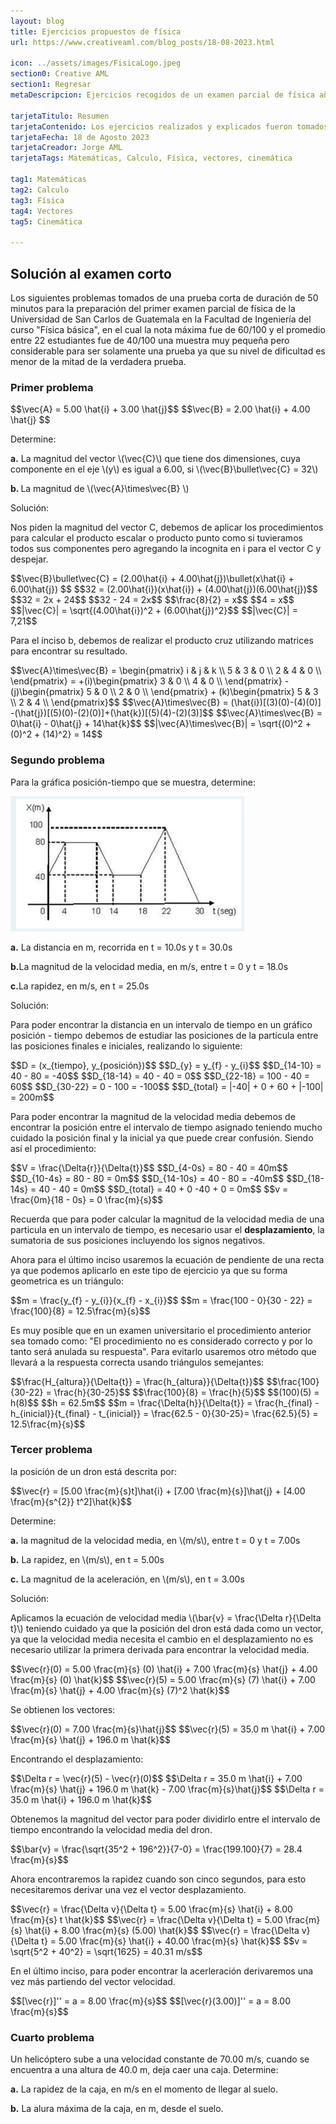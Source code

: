```yaml
---
layout: blog
title: Ejercicios propuestos de física
url: https://www.creativeaml.com/blog_posts/18-08-2023.html

icon: ../assets/images/FisicaLogo.jpeg
section0: Creative AML
section1: Regresar
metaDescripcion: Ejercicios recogidos de un examen parcial de física año 2023.

tarjetaTitulo: Resumen
tarjetaContenido: Los ejercicios realizados y explicados fueron tomados de una prueba corta de simulación para el examen parcial 
tarjetaFecha: 18 de Agosto 2023
tarjetaCreador: Jorge AML
tarjetaTags: Matemáticas, Calculo, Física, vectores, cinemática 

tag1: Matemáticas
tag2: Calculo
tag3: Física
tag4: Vectores
tag5: Cinemática

---
```

<h2>Solución al examen corto</h2>
<p>Los siguientes problemas tomados de una prueba corta de duración de 50 minutos para la preparación del primer examen parcial de física de la Universidad de San Carlos de Guatemala en la Facultad de Ingeniería del curso "Física básica", en el cual la nota máxima fue de 60/100 y el promedio entre 22 estudiantes fue de 40/100 una muestra muy pequeña pero considerable para ser solamente una prueba ya que su nivel de dificultad es menor de la mitad de la verdadera prueba.</p>

<div class="latex">
<h3>Primer problema</h3>
$$\vec{A} = 5.00 \hat{i} + 3.00 \hat{j}$$
$$\vec{B} = 2.00 \hat{i} + 4.00 \hat{j} $$
<p>Determine:</p>
<p><b>a.</b> La magnitud del vector \(\vec{C}\) que tiene dos dimensiones, cuya componente en el eje \(y\) es igual a 6.00, si \(\vec{B}\bullet\vec{C} = 32\)</p>
<p><b>b. </b>La magnitud de \(\vec{A}\times\vec{B} \)</p>
<p>Solución:</p>
<p>Nos piden la magnitud del vector C, debemos de aplicar los procedimientos para calcular el producto escalar o producto punto como si tuvieramos todos sus componentes pero agregando la incognita en i para el vector C y despejar.</p>
$$\vec{B}\bullet\vec{C} = (2.00\hat{i} + 4.00\hat{j})\bullet(x\hat{i} + 6.00\hat{j}) $$
$$32 = (2.00\hat{i})(x\hat{i}) + (4.00\hat{j})(6.00\hat{j})$$
$$32 = 2x + 24$$
$$32 - 24 = 2x$$
$$\frac{8}{2} = x$$
$$4 = x$$
$$|\vec{C}| = \sqrt{(4.00\hat{i})^2 + (6.00\hat{j})^2}$$
$$|\vec{C}| = 7,21$$
<p>Para el inciso b, debemos de realizar el producto cruz utilizando matrices para encontrar su resultado.</p>
$$\vec{A}\times\vec{B} = \begin{pmatrix} i & j & k \\ 5 & 3 & 0 \\ 2 & 4 & 0 \\ \end{pmatrix} = +(i)\begin{pmatrix} 3 & 0 \\ 4 & 0 \\ \end{pmatrix} -(j)\begin{pmatrix} 5 & 0 \\ 2 & 0 \\ \end{pmatrix} + (k)\begin{pmatrix} 5 & 3 \\ 2 & 4 \\ \end{pmatrix}$$
$$\vec{A}\times\vec{B} = (\hat{i})[(3)(0)-(4)(0)] -(\hat{j})[(5)(0)-(2)(0)]+(\hat{k})[(5)(4)-(2)(3)]$$
$$\vec{A}\times\vec{B} = 0\hat{i} - 0\hat{j} + 14\hat{k}$$
$$|\vec{A}\times\vec{B}| = \sqrt{(0)^2 + (0)^2 + (14)^2} = 14$$
</div>
<div class="latex">
<h3>Segundo problema</h3>
<p>Para la gráfica posición-tiempo que se muestra, determine:</p>
<img src="/assets/images/graficap2023.png">
<p><b>a.</b> La distancia en m, recorrida en t = 10.0s y t = 30.0s</p>
<p><b>b.</b>La magnitud de la velocidad media, en m/s, entre t = 0 y t = 18.0s</p>
<p><b>c.</b>La rapidez, en m/s, en t = 25.0s</p>
<p>Solución:</p>
<p>Para poder encontrar la distancia en un intervalo de tiempo en un gráfico posición - tiempo debemos de estudiar las posiciones de la partícula entre las posiciones finales e iniciales, realizando lo siguiente:</p>
$$D = (x_{tiempo}, y_{posición})$$
$$D_{y} = y_{f} - y_{i}$$
$$D_{14-10} = 40 - 80 = -40$$
$$D_{18-14} = 40 - 40 = 0$$
$$D_{22-18} = 100 - 40 = 60$$
$$D_{30-22} = 0 - 100 = -100$$
$$D_{total} = |-40| + 0 + 60 + |-100| = 200m$$
<p>Para poder encontrar la magnitud de la velocidad media debemos de encontrar la posición entre el intervalo de tiempo asignado teniendo mucho cuidado la posición final y la inicial ya que puede crear confusión. Siendo así el procedimiento:</p>
$$V = \frac{\Delta{r}}{\Delta{t}}$$
$$D_{4-0s} = 80 - 40 = 40m$$
$$D_{10-4s} = 80 - 80 = 0m$$
$$D_{14-10s} = 40 - 80 = -40m$$
$$D_{18-14s} = 40 - 40 = 0m$$
$$D_{total}  = 40 + 0 -40 + 0 = 0m$$
$$v = \frac{0m}{18 - 0s} = 0 \frac{m}{s}$$
<p>Recuerda que para poder calcular la magnitud de la velocidad media de una particula en un intervalo de tiempo, es necesario usar el <b>desplazamiento</b>, la sumatoria de sus posiciones incluyendo los signos negativos.</p>
<p>Ahora para el último inciso usaremos la ecuación de pendiente de una recta ya que podemos aplicarlo en este tipo de ejercicio ya que su forma geometrica es un triángulo:</p>
$$m = \frac{y_{f} - y_{i}}{x_{f} - x_{i}}$$
$$m = \frac{100 - 0}{30 - 22} = \frac{100}{8} = 12.5\frac{m}{s}$$
<p>Es muy posible que en un examen universitario el procedimiento anterior sea tomado como: "El procedimiento no es considerado correcto y por lo tanto será anulada su respuesta". Para evitarlo usaremos otro método que llevará a la respuesta correcta usando triángulos semejantes:</p>
$$\frac{H_{altura}}{\Delta{t}} = \frac{h_{altura}}{\Delta{t}}$$
$$\frac{100}{30-22} = \frac{h}{30-25}$$
$$\frac{100}{8} = \frac{h}{5}$$
$$(100)(5) = h(8)$$
$$h = 62.5m$$
$$m = \frac{\Delta{h}}{\Delta{t}} = \frac{h_{final} - h_{inicial}}{t_{final} - t_{inicial}} = \frac{62.5 - 0}{30-25}= \frac{62.5}{5} = 12.5\frac{m}{s}$$
</div>
<div class="latex">
<h3>Tercer problema</h3>
<p>la posición de un dron está descrita por:</p>
$$\vec{r} = [5.00 \frac{m}{s}t]\hat{i} + [7.00 \frac{m}{s}]\hat{j} + [4.00 \frac{m}{s^{2}} t^2]\hat{k}$$
<p>Determine:</p>
<p><b>a.</b> la magnitud de la velocidad media, en \(m/s\), entre t = 0 y t = 7.00s</p>
<p><b>b.</b> La rapidez, en \(m/s\), en t = 5.00s</p>
<p><b>c.</b> La magnitud de la aceleración, en \(m/s\), en t = 3.00s</p>
<p>Solución:</p>
<p>Aplicamos la ecuación de velocidad media \(\bar{v} = \frac{\Delta r}{\Delta t}\) teniendo cuidado ya que la posición del dron está dada como un vector, ya que la velocidad media necesita el cambio en el desplazamiento no es necesario utilizar la primera derivada para encontrar la velocidad media.</p>
$$\vec{r}(0) = 5.00 \frac{m}{s} (0) \hat{i} + 7.00 \frac{m}{s} \hat{j} + 4.00 \frac{m}{s} (0) \hat{k}$$
$$\vec{r}(5) = 5.00 \frac{m}{s} (7) \hat{i} + 7.00 \frac{m}{s} \hat{j} + 4.00 \frac{m}{s} (7)^2 \hat{k}$$
<p>Se obtienen los vectores:</p>
$$\vec{r}(0) = 7.00 \frac{m}{s}\hat{j}$$
$$\vec{r}(5) = 35.0 m \hat{i} + 7.00 \frac{m}{s} \hat{j} + 196.0 m \hat{k}$$
<p>Encontrando el desplazamiento:</p>
$$\Delta r = \vec{r}(5) - \vec{r}(0)$$
$$\Delta r = 35.0 m \hat{i} + 7.00 \frac{m}{s} \hat{j} + 196.0 m \hat{k} - 7.00 \frac{m}{s}\hat{j}$$
$$\Delta r = 35.0 m \hat{i} + 196.0 m \hat{k}$$
<p>Obtenemos la magnitud del vector para poder dividirlo entre el intervalo de tiempo encontrando la velocidad media del dron.</p>
$$\bar{v} = \frac{\sqrt{35^2 + 196^2}}{7-0} = \frac{199.100}{7} = 28.4 \frac{m}{s}$$
<p>Ahora encontraremos la rapidez cuando son cinco segundos, para esto necesitaremos derivar una vez el vector desplazamiento.</p>
$$\vec{r} = \frac{\Delta v}{\Delta t} = 5.00 \frac{m}{s} \hat{i} + 8.00 \frac{m}{s} t \hat{k}$$
$$\vec{r} = \frac{\Delta v}{\Delta t} = 5.00 \frac{m}{s} \hat{i} + 8.00 \frac{m}{s} (5.00) \hat{k}$$
$$\vec{r} = \frac{\Delta v}{\Delta t} = 5.00 \frac{m}{s} \hat{i} + 40.00 \frac{m}{s} \hat{k}$$
$$v = \sqrt{5^2 + 40^2} = \sqrt{1625} = 40.31 m/s$$
<p>En el último inciso, para poder encontrar la acerleración derivaremos una vez más partiendo del vector velocidad.</p>
$$[\vec{r}]'' = a = 8.00 \frac{m}{s}$$
$$[\vec{r}(3.00)]'' = a = 8.00 \frac{m}{s}$$
</div>
<div class="latex">
<h3>Cuarto problema</h3>
<p>Un helicóptero sube a una velocidad constante de 70.00 m/s, cuando se encuentra a una altura de 40.0 m, deja caer una caja. Determine:</p>
<p><b>a.</b> La rapidez de la caja, en m/s en el momento de llegar al suelo.</p>
<p><b>b.</b> La alura máxima de la caja, en m, desde el suelo.</p>
</div>